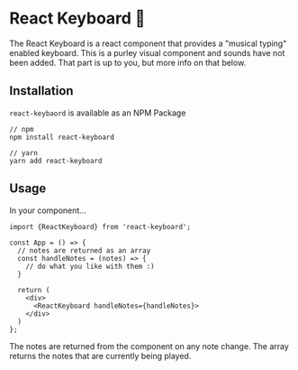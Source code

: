 # React Keyboard 🎹

The React Keyboard is a react component that provides a "musical typing" enabled keyboard. This is a purley visual component and sounds have not been added. That part is up to you, but more info on that below.

## Installation

`react-keybaord` is available as an NPM Package

```
// npm
npm install react-keyboard

// yarn
yarn add react-keyboard
```

## Usage

In your component...

```
import {ReactKeyboard} from 'react-keyboard';

const App = () => {
  // notes are returned as an array
  const handleNotes = (notes) => {
    // do what you like with them :)
  }

  return (
    <div>
      <ReactKeyboard handleNotes={handleNotes}>
    </div>
  )
};
```

The notes are returned from the component on any note change. The array returns the notes that are currently being played.